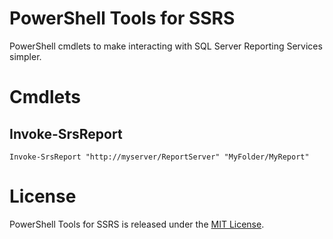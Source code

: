 PowerShell Tools for SSRS
=========
PowerShell cmdlets to make interacting with SQL Server Reporting Services simpler.

Cmdlets
=========
Invoke-SrsReport
---------
```
Invoke-SrsReport "http://myserver/ReportServer" "MyFolder/MyReport"
```


License
=========
PowerShell Tools for SSRS is released under the [MIT License](http://www.opensource.org/licenses/MIT).